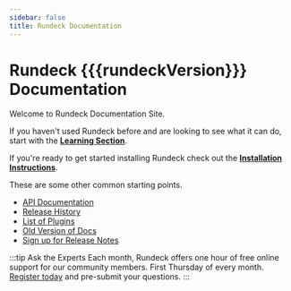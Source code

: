 ```yaml
---
sidebar: false
title: Rundeck Documentation
---
```


# Rundeck {{{rundeckVersion}}} Documentation    
Welcome to Rundeck Documentation Site.  

If you haven't used Rundeck before and are looking to see what it can do, start with the **[Learning Section](/learning/)**.

If you're ready to get started installing Rundeck check out the **[Installation Instructions](/administration/install/)**.

These are some other common starting points.
* [API Documentation](/api/rundeck-api.md)
* [Release History](/history/)
* [List of Plugins](/plugins/)
* [Old Version of Docs](/manual/old-docs.md)
* [Sign up for Release Notes](https://www.rundeck.com/release-notes-signup)


:::tip Ask the Experts
Each month, Rundeck offers one hour of free online support for our community members.  First Thursday of every month.  [Register today](https://bit.ly/34PH66I) and pre-submit your questions.
:::
